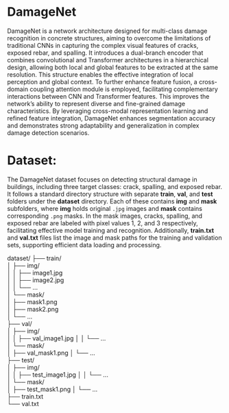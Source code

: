 # DamageNet
DamageNet is a network architecture designed for multi-class damage recognition in concrete structures, aiming to overcome the limitations of traditional CNNs in capturing the complex visual features of cracks, exposed rebar, and spalling. It introduces a dual-branch encoder that combines convolutional and Transformer architectures in a hierarchical design, allowing both local and global features to be extracted at the same resolution. This structure enables the effective integration of local perception and global context. To further enhance feature fusion, a cross-domain coupling attention module is employed, facilitating complementary interactions between CNN and Transformer features. This improves the network’s ability to represent diverse and fine-grained damage characteristics. By leveraging cross-modal representation learning and refined feature integration, DamageNet enhances segmentation accuracy and demonstrates strong adaptability and generalization in complex damage detection scenarios.

# Dataset:
The DamageNet dataset focuses on detecting structural damage in buildings, including three target classes: crack, spalling, and exposed rebar. It follows a standard directory structure with separate **train**, **val**, and **test** folders under the **dataset** directory. Each of these contains **img** and **mask** subfolders, where **img** holds original `.jpg` images and **mask** contains corresponding `.png` masks. In the mask images, cracks, spalling, and exposed rebar are labeled with pixel values 1, 2, and 3 respectively, facilitating effective model training and recognition. Additionally, **train.txt** and **val.txt** files list the image and mask paths for the training and validation sets, supporting efficient data loading and processing.

dataset/
├── train/               
│   ├── img/              
│   │   ├── image1.jpg    
│   │   ├── image2.jpg    
│   │   └── ...          
│   └── mask/             
│       ├── mask1.png     
│       ├── mask2.png     
│       └── ...          
├── val/                  
│   ├── img/              
│   │   ├── val_image1.jpg
│   │   └── ...          
│   └── mask/             
│       ├── val_mask1.png 
│       └── ...          
├── test/                 
│   ├── img/              
│   │   ├── test_image1.jpg
│   │   └── ...          
│   └── mask/             
│       ├── test_mask1.png
│       └── ...          
├── train.txt             
└── val.txt               
